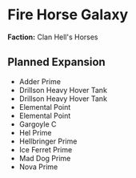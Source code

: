 # Fire Horse Galaxy
**Faction:** Clan Hell's Horses
## Planned Expansion
- Adder Prime
- Drillson Heavy Hover Tank
- Drillson Heavy Hover Tank
- Elemental Point
- Elemental Point
- Gargoyle C
- Hel Prime
- Hellbringer Prime
- Ice Ferret Prime
- Mad Dog Prime
- Nova Prime
